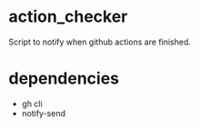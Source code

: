 # action_checker
Script to notify when github actions are finished.

# dependencies
- gh cli
- notify-send
